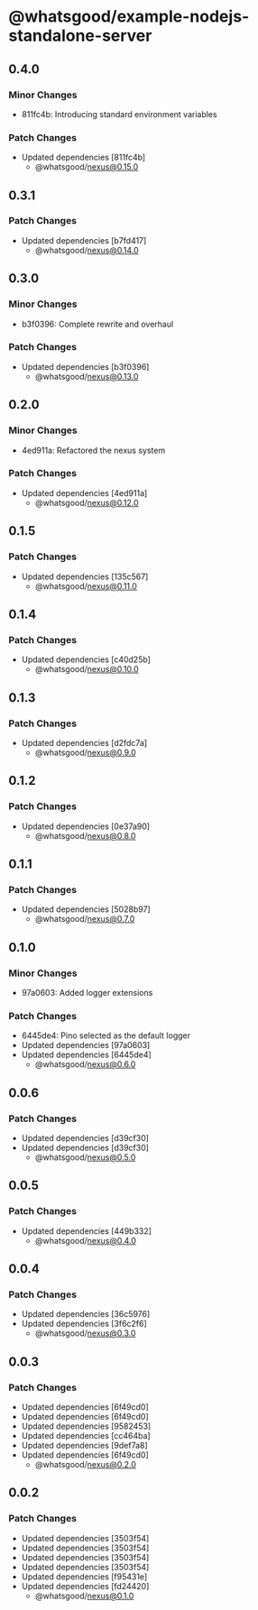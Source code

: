 # @whatsgood/example-nodejs-standalone-server

## 0.4.0

### Minor Changes

- 811fc4b: Introducing standard environment variables

### Patch Changes

- Updated dependencies [811fc4b]
  - @whatsgood/nexus@0.15.0

## 0.3.1

### Patch Changes

- Updated dependencies [b7fd417]
  - @whatsgood/nexus@0.14.0

## 0.3.0

### Minor Changes

- b3f0396: Complete rewrite and overhaul

### Patch Changes

- Updated dependencies [b3f0396]
  - @whatsgood/nexus@0.13.0

## 0.2.0

### Minor Changes

- 4ed911a: Refactored the nexus system

### Patch Changes

- Updated dependencies [4ed911a]
  - @whatsgood/nexus@0.12.0

## 0.1.5

### Patch Changes

- Updated dependencies [135c567]
  - @whatsgood/nexus@0.11.0

## 0.1.4

### Patch Changes

- Updated dependencies [c40d25b]
  - @whatsgood/nexus@0.10.0

## 0.1.3

### Patch Changes

- Updated dependencies [d2fdc7a]
  - @whatsgood/nexus@0.9.0

## 0.1.2

### Patch Changes

- Updated dependencies [0e37a90]
  - @whatsgood/nexus@0.8.0

## 0.1.1

### Patch Changes

- Updated dependencies [5028b97]
  - @whatsgood/nexus@0.7.0

## 0.1.0

### Minor Changes

- 97a0603: Added logger extensions

### Patch Changes

- 6445de4: Pino selected as the default logger
- Updated dependencies [97a0603]
- Updated dependencies [6445de4]
  - @whatsgood/nexus@0.6.0

## 0.0.6

### Patch Changes

- Updated dependencies [d39cf30]
- Updated dependencies [d39cf30]
  - @whatsgood/nexus@0.5.0

## 0.0.5

### Patch Changes

- Updated dependencies [449b332]
  - @whatsgood/nexus@0.4.0

## 0.0.4

### Patch Changes

- Updated dependencies [36c5976]
- Updated dependencies [3f6c2f6]
  - @whatsgood/nexus@0.3.0

## 0.0.3

### Patch Changes

- Updated dependencies [6f49cd0]
- Updated dependencies [6f49cd0]
- Updated dependencies [9582453]
- Updated dependencies [cc464ba]
- Updated dependencies [9def7a8]
- Updated dependencies [6f49cd0]
  - @whatsgood/nexus@0.2.0

## 0.0.2

### Patch Changes

- Updated dependencies [3503f54]
- Updated dependencies [3503f54]
- Updated dependencies [3503f54]
- Updated dependencies [3503f54]
- Updated dependencies [f95431e]
- Updated dependencies [fd24420]
  - @whatsgood/nexus@0.1.0
